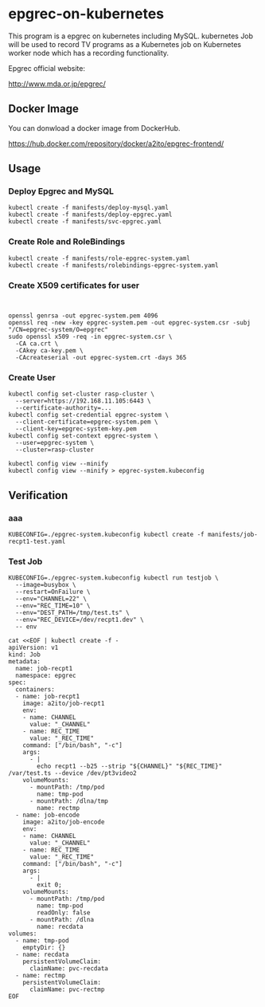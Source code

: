 # epgrec-on-kubernetes

This program is a epgrec on kubernetes including MySQL. kubernetes Job will be used to record TV programs as a Kubernetes job on Kubernetes worker node which has a recording functionality.

Epgrec official website:

http://www.mda.or.jp/epgrec/

## Docker Image

You can donwload a docker image from DockerHub.

https://hub.docker.com/repository/docker/a2ito/epgrec-frontend/

## Usage

### Deploy Epgrec and MySQL

```
kubectl create -f manifests/deploy-mysql.yaml
kubectl create -f manifests/deploy-epgrec.yaml
kubectl create -f manifests/svc-epgrec.yaml
```

### Create Role and RoleBindings 

```
kubectl create -f manifests/role-epgrec-system.yaml
kubectl create -f manifests/rolebindings-epgrec-system.yaml
```

### Create X509 certificates for user 

```


openssl genrsa -out epgrec-system.pem 4096
openssl req -new -key epgrec-system.pem -out epgrec-system.csr -subj "/CN=epgrec-system/O=epgrec"
sudo openssl x509 -req -in epgrec-system.csr \
  -CA ca.crt \
  -CAkey ca-key.pem \
  -CAcreateserial -out epgrec-system.crt -days 365
```

### Create User

```
kubectl config set-cluster rasp-cluster \
  --server=https://192.168.11.105:6443 \
  --certificate-authority=...
kubectl config set-credential epgrec-system \
  --client-certificate=epgrec-system.pem \
  --client-key=epgrec-system-key.pem
kubectl config set-context epgrec-system \
  --user=epgrec-system \
  --cluster=rasp-cluster
```

```
kubectl config view --minify
kubectl config view --minify > epgrec-system.kubeconfig
```

## Verification

### aaa

```
KUBECONFIG=./epgrec-system.kubeconfig kubectl create -f manifests/job-recpt1-test.yaml
```

### Test Job

```
KUBECONFIG=./epgrec-system.kubeconfig kubectl run testjob \
  --image=busybox \
  --restart=OnFailure \
  --env="CHANNEL=22" \
  --env="REC_TIME=10" \
  --env="DEST_PATH=/tmp/test.ts" \
  --env="REC_DEVICE=/dev/recpt1.dev" \
  -- env
```

```
cat <<EOF | kubectl create -f - 
apiVersion: v1
kind: Job
metadata:
  name: job-recpt1
  namespace: epgrec
spec:
  containers:
  - name: job-recpt1
    image: a2ito/job-recpt1
    env:
    - name: CHANNEL
      value: "_CHANNEL"
    - name: REC_TIME
      value: "_REC_TIME"
    command: ["/bin/bash", "-c"]
    args:
      - |
        echo recpt1 --b25 --strip "${CHANNEL}" "${REC_TIME}" /var/test.ts --device /dev/pt3video2
    volumeMounts:
      - mountPath: /tmp/pod
        name: tmp-pod
      - mountPath: /dlna/tmp
        name: rectmp
  - name: job-encode
    image: a2ito/job-encode
    env:
    - name: CHANNEL
      value: "_CHANNEL"
    - name: REC_TIME
      value: "_REC_TIME"
    command: ["/bin/bash", "-c"]
    args:
      - |
        exit 0;
    volumeMounts:
      - mountPath: /tmp/pod
        name: tmp-pod
        readOnly: false
      - mountPath: /dlna
        name: recdata
volumes:
  - name: tmp-pod
    emptyDir: {}
  - name: recdata
    persistentVolumeClaim:
      claimName: pvc-recdata
  - name: rectmp
    persistentVolumeClaim:
      claimName: pvc-rectmp
EOF
```
